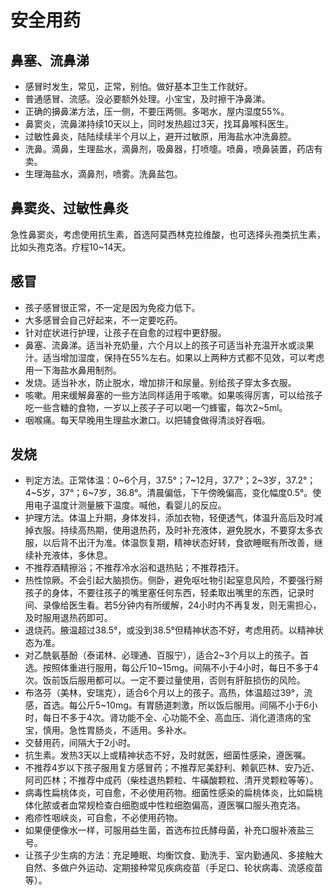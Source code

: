 # 安全用药

## 鼻塞、流鼻涕

- 感冒时发生，常见，正常，别怕。做好基本卫生工作就好。
- 普通感冒、流感。没必要额外处理。小宝宝，及时擦干净鼻涕。
- 正确的擤鼻涕方法，压一侧，不要压两侧。多喝水，屋内湿度55%。
- 鼻窦炎，流鼻涕持续10天以上，同时发热超过3天，找耳鼻喉科医生。
- 过敏性鼻炎，陆陆续续半个月以上，避开过敏原，用海盐水冲洗鼻腔。
- 洗鼻。滴鼻，生理盐水，滴鼻剂，吸鼻器，打喷嚏。喷鼻，喷鼻装置，药店有卖。
- 生理海盐水，滴鼻剂，喷雾。洗鼻盐包。

## 鼻窦炎、过敏性鼻炎

急性鼻窦炎，考虑使用抗生素，首选阿莫西林克拉维酸，也可选择头孢类抗生素，比如头孢克洛。疗程10~14天。

## 感冒

- 孩子感冒很正常，不一定是因为免疫力低下。
- 大多感冒会自己好起来，不一定要吃药。
- 针对症状进行护理，让孩子在自愈的过程中更舒服。
- 鼻塞、流鼻涕。适当补充奶量，六个月以上的孩子可适当补充温开水或淡果汁。适当增加湿度，保持在55%左右。如果以上两种方式都不见效，可以考虑用一下海盐水鼻用制剂。
- 发烧。适当补水，防止脱水，增加排汗和尿量。别给孩子穿太多衣服。
- 咳嗽。用来缓解鼻塞的一些方法同样适用于咳嗽。如果咳得厉害，可以给孩子吃一些含糖的食物，一岁以上孩子子可以喝一勺蜂蜜，每次2~5ml。
- 咽喉痛。每天早晚用生理盐水漱口。以把辅食做得清淡好吞咽。

## 发烧

- 判定方法。正常体温：0~6个月，37.5°；7~12月，37.7°；2~3岁，37.2°；4~5岁，37°；6~7岁，36.8°。清晨偏低，下午傍晚偏高，变化幅度0.5°。使用电子温度计测量腋下温度。喊他，看婴儿的反应。
- 护理方法。体温上升期，身体发抖，添加衣物，轻便透气，体温升高后及时减掉衣服。持续高热期，使用退热药，及时补充液体，避免脱水，不要穿太多衣服，以后背不出汗为准。体温恢复期，精神状态好转，食欲睡眠有所改善，继续补充液体，多休息。
- 不推荐酒精擦浴；不推荐冷水浴和退热贴；不推荐捂汗。
- 热性惊厥。不会引起大脑损伤。侧卧，避免呕吐物引起窒息风险，不要强行掰孩子的身体，不要往孩子的嘴里塞任何东西，轻柔取出嘴里的东西，记录时间、录像给医生看。若5分钟内有所缓解，24小时内不再复发，则无需担心，及时服用退热药即可。
- 退烧药。腋温超过38.5°，或没到38.5°但精神状态不好，考虑用药。以精神状态为准。
- 对乙酰氨基酚（泰诺林、必理通、百服宁），适合2~3个月以上的孩子。首选。按照体重进行服用，每公斤10~15mg。间隔不小于4小时，每日不多于4次。饭前饭后服用都可以。一定不要过量使用，否则有肝脏损伤的风险。
- 布洛芬（美林，安瑞克），适合6个月以上的孩子。高热，体温超过39°，流感，首选。每公斤5~10mg。有胃肠道刺激，所以饭后服用。间隔不小于6小时，每日不多于4次。肾功能不全、心功能不全、高血压、消化道溃疡的宝宝，慎用。急性胃肠炎，不适用。多补水。
- 交替用药，间隔大于2小时。
- 抗生素。发热3天以上或精神状态不好，及时就医，细菌性感染，遵医嘱。
- 不推荐4岁以下孩子服用复方感冒药；不推荐尼美舒利、赖氨匹林、安乃近、阿司匹林；不推荐中成药（柴桂退热颗粒、牛磺酸颗粒、清开灵颗粒等等）。
- 病毒性扁桃体炎，可自愈，不必使用药物。细菌性感染的扁桃体炎，比如扁桃体化脓或者血常规检查白细胞或中性粒细胞偏高，遵医嘱口服头孢克洛。
- 疱疹性咽峡炎，可自愈，不必使用药物。
- 如果便便像水一样，可服用益生菌，首选布拉氏酵母菌，补充口服补液盐三号。
- 让孩子少生病的方法：充足睡眠、均衡饮食、勤洗手、室内勤通风、多接触大自然、多做户外运动、定期接种常见疾病疫苗（手足口、轮状病毒、流感疫苗等）。
